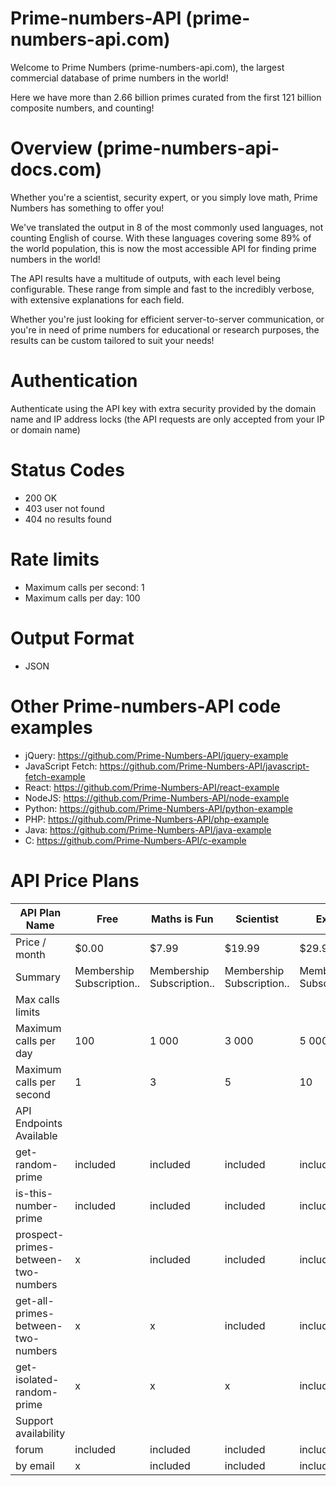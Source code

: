 # Prime-numbers-API (prime-numbers-api.com)

Welcome to Prime Numbers (prime-numbers-api.com), the largest commercial database of prime numbers in the world!

Here we have more than 2.66 billion primes curated from the first 121 billion composite numbers, and counting!



# Overview (prime-numbers-api-docs.com)
Whether you're a scientist, security expert, or you simply love math, Prime Numbers has something to offer you!

We've translated the output in 8 of the most commonly used languages, not counting English of course. With these languages covering some 89% of the world population, this is now the most accessible API for finding prime numbers in the world!

The API results have a multitude of outputs, with each level being configurable. These range from simple and fast to the incredibly verbose, with extensive explanations for each field. 

Whether you're just looking for efficient server-to-server communication, or you're in need of prime numbers for educational or research purposes, the results can be custom tailored to suit your needs!




# Authentication
Authenticate using the API key with extra security provided by the domain name and IP address locks (the API requests are only accepted from your IP or domain name)




# Status Codes
- 200 OK
- 403 user not found
- 404 no results found




# Rate limits
- Maximum calls per second: 1
- Maximum calls per day: 100




# Output Format
- JSON


# Other Prime-numbers-API code examples
- jQuery: https://github.com/Prime-Numbers-API/jquery-example
- JavaScript Fetch: https://github.com/Prime-Numbers-API/javascript-fetch-example
- React: https://github.com/Prime-Numbers-API/react-example
- NodeJS: https://github.com/Prime-Numbers-API/node-example
- Python: https://github.com/Prime-Numbers-API/python-example
- PHP: https://github.com/Prime-Numbers-API/php-example
- Java: https://github.com/Prime-Numbers-API/java-example
- C: https://github.com/Prime-Numbers-API/c-example


# API Price Plans
| API Plan Name                       | Free                      | Maths is Fun              | Scientist                 | Expert                    |
|-------------------------------------|---------------------------|---------------------------|---------------------------|---------------------------|
| Price / month                       |  $0.00                    |  $7.99                    |  $19.99                   |  $29.99                   |
| Summary                             | Membership Subscription.. | Membership Subscription.. | Membership Subscription.. | Membership Subscription.. |
| Max calls limits                    |                           |                           |                           |                           |
| Maximum calls per day               |  100                      |  1 000                    |  3 000                    |  5 000                    |
| Maximum calls per second            |  1                        |  3                        |  5                        |  10                       |
| API Endpoints Available             |                           |                           |                           |                           |
| get-random-prime                    |  included                 |  included                 |  included                 |  included                 |
| is-this-number-prime                |  included                 |  included                 |  included                 |  included                 |
| prospect-primes-between-two-numbers |  x                        |  included                 |  included                 |  included                 |
| get-all-primes-between-two-numbers  |  x                        |  x                        |  included                 |  included                 |
| get-isolated-random-prime           |  x                        |  x                        |  x                        |  included                 |
| Support availability                |                           |                           |                           |                           |
| forum                               |  included                 |  included                 |  included                 |  included                 |
| by email                            |  x                        |  included                 |  included                 |  included                 |